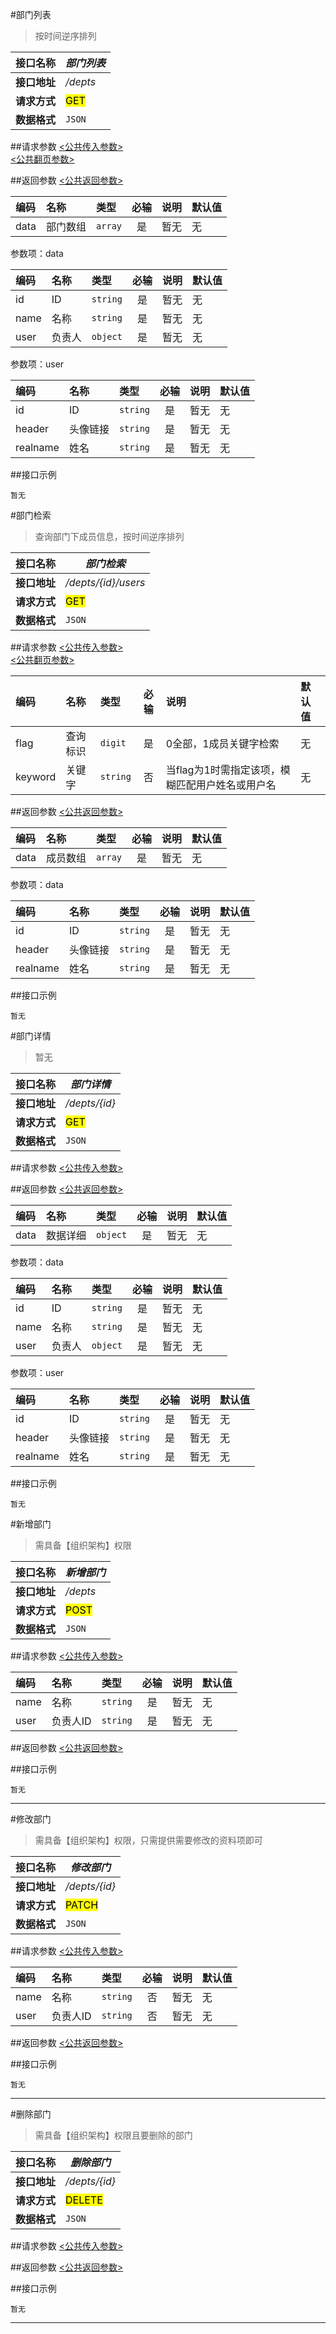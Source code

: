 #部门列表
>按时间逆序排列

| 接口名称 | *部门列表* |
| -- | -- |
| **接口地址** | */depts* |
| **请求方式** | <mark>GET</mark> |
| **数据格式** | <code>JSON</code> |


##请求参数
[<公共传入参数>](../README.md)  
[<公共翻页参数>](../README.md)


##返回参数
[<公共返回参数>](../README.md)

|编码|名称|类型|必输|说明|默认值|
|:---|:---|:---|:--:|:---|:-----|
|data|部门数组|<code>array</code>|是|暂无|无|

参数项：data

|编码|名称|类型|必输|说明|默认值|
|:---|:---|:---|:--:|:---|:-----|
|id|ID|<code>string</code>|是|暂无|无|
|name|名称|<code>string</code>|是|暂无|无|
|user|负责人|<code>object</code>|是|暂无|无|

参数项：user

|编码|名称|类型|必输|说明|默认值|
|:---|:---|:---|:--:|:---|:-----|
|id|ID|<code>string</code>|是|暂无|无|
|header|头像链接|<code>string</code>|是|暂无|无|
|realname|姓名|<code>string</code>|是|暂无|无|

##接口示例

```
暂无
```


#部门检索
>查询部门下成员信息，按时间逆序排列

| 接口名称 | *部门检索* |
| -- | -- |
| **接口地址** | */depts/{id}/users* |
| **请求方式** | <mark>GET</mark> |
| **数据格式** | <code>JSON</code> |


##请求参数
[<公共传入参数>](../README.md)  
[<公共翻页参数>](../README.md)

|编码|名称|类型|必输|说明|默认值|
|:---|:---|:---|:--:|:---|:-----|
|flag|查询标识|<code>digit</code>|是|0全部，1成员关键字检索|无|
|keyword|关键字|<code>string</code>|否|当flag为1时需指定该项，模糊匹配用户姓名或用户名|无|

##返回参数
[<公共返回参数>](../README.md)

|编码|名称|类型|必输|说明|默认值|
|:---|:---|:---|:--:|:---|:-----|
|data|成员数组|<code>array</code>|是|暂无|无|

参数项：data

|编码|名称|类型|必输|说明|默认值|
|:---|:---|:---|:--:|:---|:-----|
|id|ID|<code>string</code>|是|暂无|无|
|header|头像链接|<code>string</code>|是|暂无|无|
|realname|姓名|<code>string</code>|是|暂无|无|

##接口示例

```
暂无
```



#部门详情
>暂无

| 接口名称 | *部门详情* |
| -- | -- |
| **接口地址** | */depts/{id}* |
| **请求方式** | <mark>GET</mark> |
| **数据格式** | <code>JSON</code> |


##请求参数
[<公共传入参数>](../README.md)  


##返回参数
[<公共返回参数>](../README.md)


|编码|名称|类型|必输|说明|默认值|
|:---|:---|:---|:--:|:---|:-----|
|data|数据详细|<code>object</code>|是|暂无|无|

参数项：data

|编码|名称|类型|必输|说明|默认值|
|:---|:---|:---|:--:|:---|:-----|
|id|ID|<code>string</code>|是|暂无|无|
|name|名称|<code>string</code>|是|暂无|无|
|user|负责人|<code>object</code>|是|暂无|无|

参数项：user

|编码|名称|类型|必输|说明|默认值|
|:---|:---|:---|:--:|:---|:-----|
|id|ID|<code>string</code>|是|暂无|无|
|header|头像链接|<code>string</code>|是|暂无|无|
|realname|姓名|<code>string</code>|是|暂无|无|

##接口示例

```
暂无
```





#新增部门
>需具备【组织架构】权限


| 接口名称 | *新增部门* |
| -- | -- |
| **接口地址** | */depts* |
| **请求方式** | <mark>POST</mark> |
| **数据格式** | <code>JSON</code> |

##请求参数
[<公共传入参数>](../README.md)

|编码|名称|类型|必输|说明|默认值|
|:---|:---|:---|:--:|:---|:-----|
|name|名称|<code>string</code>|是|暂无|无|
|user|负责人ID|<code>string</code>|是|暂无|无|

##返回参数
[<公共返回参数>](../README.md)


##接口示例

```
暂无
```

***







#修改部门
>需具备【组织架构】权限，只需提供需要修改的资料项即可

| 接口名称 | *修改部门* |
| -- | -- |
| **接口地址** | */depts/{id}* |
| **请求方式** | <mark>PATCH</mark> |
| **数据格式** | <code>JSON</code> |

##请求参数
[<公共传入参数>](../README.md)

|编码|名称|类型|必输|说明|默认值|
|:---|:---|:---|:--:|:---|:-----|
|name|名称|<code>string</code>|否|暂无|无|
|user|负责人ID|<code>string</code>|否|暂无|无|

##返回参数
[<公共返回参数>](../README.md)

##接口示例

```
暂无
```

***




#删除部门
>需具备【组织架构】权限且要删除的部门

| 接口名称 | *删除部门* |
| -- | -- |
| **接口地址** | */depts/{id}* |
| **请求方式** | <mark>DELETE</mark> |
| **数据格式** | <code>JSON</code> |

##请求参数
[<公共传入参数>](../README.md)

##返回参数
[<公共返回参数>](../README.md)

##接口示例

```
暂无
```

***
